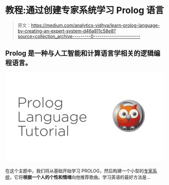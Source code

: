 # 教程:通过创建专家系统学习 Prolog 语言

> 原文：<https://medium.com/analytics-vidhya/learn-prolog-language-by-creating-an-expert-system-d46a811c58e8?source=collection_archive---------0----------------------->

## Prolog 是一种与人工智能和计算语言学相关的逻辑编程语言。

![](img/d0b9023e733fa7d17f4da8c6900ca2c3.png)

在这个主题中，我们将从基础开始学习 PROLOG，然后构建一个小型的[专家系统](/@ibjects/introduction-to-expert-systems-in-artificial-intelligence-23d506586b21?source=---------2------------------)，它将**根据一个人的个性和情绪**向他推荐歌曲。学习英语的最好方法是…